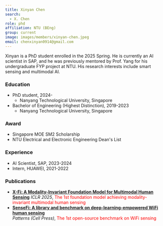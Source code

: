 ```yaml
---
title: Xinyan Chen
search:
  - X. Chen
role: phd
affiliation: NTU (BEng)
group: current
image: images/members/xinyan-chen.jpeg
email: chenxinyan0914@gmail.com
---
```

 
Xinyan is a PhD student enrolled in the 2025 Spring. He is currently an AI scientist in SAP, and he was previously mentored by Prof. Yang for his undergraduate FYP project at NTU. His research interests include smart sensing and multimodal AI.

### Education
- PhD student, 2024-
  - Nanyang Technological University, Singapore
- Bachelor of Engineering (Highest Distinction), 2019-2023
  - Nanyang Technological University, Singapore

### Award
- Singapore MOE SM2 Scholarship
- NTU Electrical and Electronic Engineering Dean's List

### Experience
- AI Scientist, SAP, 2023-2024
- Intern, HUAWEI, 2021-2022

### Publications
- **<a href="https://xyanchen.github.io/X-Fi/" target="_blank">X-Fi: A Modality-Invariant Foundation Model for Multimodal Human Sensing</a>**
*ICLR 2025*, <span style="color: red;">The 1st foundation model achieving modality-invariant multimodal human sensing</span>
- **<a href="https://github.com/xyanchen/WiFi-CSI-Sensing-Benchmark" target="_blank">SenseFi: A library and benchmark on deep-learning-empowered WiFi human sensing</a>**    
*Patterns (Cell Press)*, <span style="color: red;">The 1st open-source benchmark on WiFi sensing</span>
